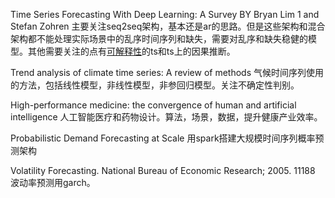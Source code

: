 Time Series Forecasting With Deep Learning: A Survey BY Bryan Lim 1 and Stefan Zohren 
主要关注seq2seq架构，基本还是ar的思路。但是这些架构和混合架构都不能处理实际场景中的乱序时间序列和缺失，需要对乱序和缺失稳健的模型。其他需要关注的点有[可解释性](https://christophm.github.io/interpretable-ml-book/index.html)的ts和ts上的因果推断。

Trend analysis of climate time series: A review of methods
气候时间序列使用的方法，包括线性模型，非线性模型，非参回归模型。关注不确定性判别。

High-performance medicine: the convergence of human and artificial intelligence
人工智能医疗和药物设计。算法，场景，数据，提升健康产业效率。

Probabilistic Demand Forecasting at Scale
用spark搭建大规模时间序列概率预测架构

Volatility Forecasting. National
Bureau of Economic Research; 2005. 11188
 波动率预测用garch。


